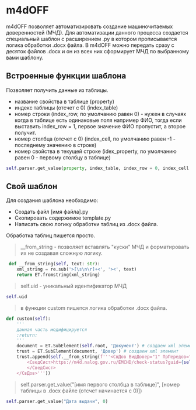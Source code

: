 # m4dOFF
m4dOFF позволяет автоматизировать создание машиночитаемых доверенностей (МЧД). Для автоматизации данного процесса создается специальный шаблон с расширением .py в котором прописывается логика обработки .docx файла. В m4dOFF можно передать сразу с десяток файлов .docx и он из всех них сформирует МЧД по выбранному вами шаблону.

## Встроенные функции шаблона
Позволяет получить данные из таблицы.
- название свойства в таблице (property)
- индекс таблицы (отсчет с 0) (index_table)
- номер строки (index_row, по умолчанию равен 0) - нужен в случаях когда в таблице есть одинаковые поля например ФИО, тогда если выставить index_row = 1, первое значение ФИО пропустит, а второе получит.
- номер столбца (отсчет с 0) (index_cell, по умолчанию равен -1 - последнему значению в строке)
- номер свойства в текущей строке (idex_property, по умолчанию равен 0 - первому столбцу в таблице)
```python
self.parser.get_value(property, index_table, index_row = 0, index_cell = -1, idex_property = 0)
```
## Свой шаблон
Для создания шаблона необходимо:
- Создать файл [имя файла].py
- Скопировать содержимое template.py
- Написать свою логику обработки таблиц из .docx файла.

Обработка таблиц пишется просто.
> __from_string - позволяет вставлять "куски" МЧД и форматировать их не создавая сложную логику.
```python
 def __from_string(self, text: str):
    xml_string = re.sub('>[\s\n\r]+<', '><', text)
    return ET.fromstring(xml_string)
```
> self.uid - уникальный идентификатор МЧД
```python
self.uid
```
> в функции custom пишется логика обработки .docx файла.
```python
def custom(self):
    '''
    данная часть модифицируется
    :return:
    '''
    document = ET.SubElement(self.root, 'Документ') # создаем xml элемент
    trust = ET.SubElement(document, 'Довер') # создаем xml элемент
    trust.append(self.__from_string(f'''<СвДов ВидДовер="1" ПрПередов="1" ВнНомДовер="{self.parser.get_value("Внутренний номер", 0)}" НомДовер="{self.uid}" ДатаВыдДовер="{self.parser.get_value("Дата выдачи", 0)}" СрокДейст="{self.parser.get_value("Срок действия", 0)}">
        <СведСист>https://m4d.nalog.gov.ru/EMCHD/check-status?guid={self.uid}
        </СведСист>
    </СвДов>'''))
```
> self.parser.get_value("[имя первого столбца в таблице]", [номер таблицы в .docx файле (отсчет начинается с 0)])
```python
self.parser.get_value("Дата выдачи", 0)
```
